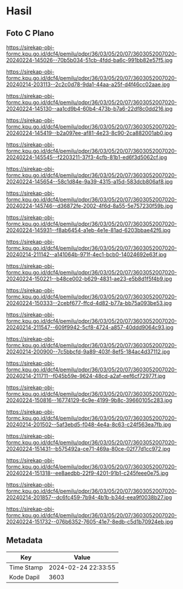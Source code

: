 # Hasil

## Foto C Plano

https://sirekap-obj-formc.kpu.go.id/dcf4/pemilu/pdpr/36/03/05/20/07/3603052007020-20240224-145026--70b5b034-51cb-4fdd-ba6c-991bb82e57f5.jpg

https://sirekap-obj-formc.kpu.go.id/dcf4/pemilu/pdpr/36/03/05/20/07/3603052007020-20240214-203113--2c2c0d78-9da1-44aa-a25f-d4f46cc02aae.jpg

https://sirekap-obj-formc.kpu.go.id/dcf4/pemilu/pdpr/36/03/05/20/07/3603052007020-20240224-145130--aa1cd9b4-60b4-473b-b7a6-22df8c0dd216.jpg

https://sirekap-obj-formc.kpu.go.id/dcf4/pemilu/pdpr/36/03/05/20/07/3603052007020-20240224-145419--b2a097ee-af81-4e23-8c90-2ca882001ab0.jpg

https://sirekap-obj-formc.kpu.go.id/dcf4/pemilu/pdpr/36/03/05/20/07/3603052007020-20240224-145545--f2203211-37f3-4cfb-81b1-ed6f3d5062cf.jpg

https://sirekap-obj-formc.kpu.go.id/dcf4/pemilu/pdpr/36/03/05/20/07/3603052007020-20240224-145654--58c1d84e-9a39-4315-a15d-583dcb806af8.jpg

https://sirekap-obj-formc.kpu.go.id/dcf4/pemilu/pdpr/36/03/05/20/07/3603052007020-20240224-145746--d36872fe-2002-4f6d-8a55-5e757230f59b.jpg

https://sirekap-obj-formc.kpu.go.id/dcf4/pemilu/pdpr/36/03/05/20/07/3603052007020-20240224-145931--f8ab6454-a1eb-4e1e-81ad-6203bbae42f6.jpg

https://sirekap-obj-formc.kpu.go.id/dcf4/pemilu/pdpr/36/03/05/20/07/3603052007020-20240214-211142--a141064b-971f-4ec1-bcb0-14024692e63f.jpg

https://sirekap-obj-formc.kpu.go.id/dcf4/pemilu/pdpr/36/03/05/20/07/3603052007020-20240224-150221--b48ce002-b629-4831-ae23-e5b8d1f5f4b9.jpg

https://sirekap-obj-formc.kpu.go.id/dcf4/pemilu/pdpr/36/03/05/20/07/3603052007020-20240224-150333--2cebf677-ffcd-4d82-b77a-bb75a093be53.jpg

https://sirekap-obj-formc.kpu.go.id/dcf4/pemilu/pdpr/36/03/05/20/07/3603052007020-20240214-211547--609f9942-5cf8-4724-a857-40ddd9064c93.jpg

https://sirekap-obj-formc.kpu.go.id/dcf4/pemilu/pdpr/36/03/05/20/07/3603052007020-20240214-200900--7c5bbcfd-9a89-403f-8ef5-184ac4d37112.jpg

https://sirekap-obj-formc.kpu.go.id/dcf4/pemilu/pdpr/36/03/05/20/07/3603052007020-20240214-211711--f045b59e-9624-48cd-a2af-eef6cf72977f.jpg

https://sirekap-obj-formc.kpu.go.id/dcf4/pemilu/pdpr/36/03/05/20/07/3603052007020-20240224-150816--16774129-6c9e-4199-9b8c-39660105c283.jpg

https://sirekap-obj-formc.kpu.go.id/dcf4/pemilu/pdpr/36/03/05/20/07/3603052007020-20240214-201502--5af3ebd5-f048-4e4a-8c63-c24f563ea7fb.jpg

https://sirekap-obj-formc.kpu.go.id/dcf4/pemilu/pdpr/36/03/05/20/07/3603052007020-20240224-151431--b575492a-ce71-469a-80ce-02f77d1cc972.jpg

https://sirekap-obj-formc.kpu.go.id/dcf4/pemilu/pdpr/36/03/05/20/07/3603052007020-20240224-151318--ee8aedbb-22f9-4201-91b1-c245feee0e75.jpg

https://sirekap-obj-formc.kpu.go.id/dcf4/pemilu/pdpr/36/03/05/20/07/3603052007020-20240214-201857--dc6fc459-7b94-4b1b-b34d-eea9f0038b27.jpg

https://sirekap-obj-formc.kpu.go.id/dcf4/pemilu/pdpr/36/03/05/20/07/3603052007020-20240224-151732--076b6352-7605-41e7-8edb-c5d1b70924eb.jpg


## Metadata

| Key        | Value               |
| ---------- | ------------------- |
| Time Stamp | 2024-02-24 22:33:55 |
| Kode Dapil | 3603                |



